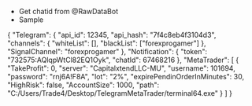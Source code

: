 - Get chatid from @RawDataBot
- Sample

{
  "Telegram": {
    "api_id": 12345,
    "api_hash": "7f4c8eb4f3104d3",
    "channels": {
      "whiteList": [],
      "blackList": ["forexprogamer"]
    },
    "SignalChannel": "forexprogamer"
  },
  "Notification": {
    "token": "732575:AQlqpWtCl82EQ1Oyk",
    "chatId": 67468216
  },
  "MetaTrader": [
    {
      "TakeProfit": 0,
      "server": "CapitalxtendLLC-MU",
      "username": 101694,
      "password": "rnj6A!F8A",
      "lot": "2%",
      "expirePendinOrderInMinutes": 30,
      "HighRisk": false,
      "AccountSize": 1000,
      "path": "C:/Users/Trade4/Desktop/TelegramMetaTrader/terminal64.exe"
    }
  ]
}
